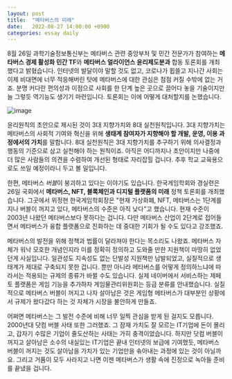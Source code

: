 ```yaml
---
layout: post
title:  "메타버스의 미래"
date:   2022-08-27 14:00:00 +0900
categories: essay daily
---
```


8월 26일 과학기술정보통신부는 메타버스 관련 중앙부처 및 민간 전문가가 참여하는 <strong>메타버스 경제 활성화 민간 TF</strong>와 <strong>메타버스 얼라이언스 윤리제도분과</strong> 합동 토론회를 개최했다고 밝혔습니다. 인터넷의 발달이야 말할 것도 없고, 코로나가 휩쓸고 지나간 사회는 이제 비대면에 너무 적응해버린 탓에 메타버스에 대한 관심은 점점 커질 수밖에 없는 거죠. 분명 커다란 편의성과 이점으로 사회를 한 단계 높은 곳으로 끌어다 놓을 기술이지만 늘 그렇듯 역기능도 생기기 마련입니다. 토론회는 이에 어떻게 대처할지를 논했습니다.

![image](/assets/images/2022-08-27-metaverse-ethic/image01.png)

윤리원칙의 초안으로 제시된 것이 3대 지향가치와 8대 실천원칙입니다. 3대 지향가치는 메타버스의 사회적 기여와 혁신을 위해 <strong>생태계 참여자가 지향해야 할 개발, 운영, 이용 과정에서의 가치</strong>를 말합니다. 8대 실천원칙은 3대 지향가치를 추구하기 위해 의사결정과 행동의 기준으로 삼고 실천해야 하는 원칙이죠. 아직은 어디까지나 초안이지만 나중에 더 많은 사람들의 의견을 수렴하여 개선된 형태로 자리잡힐 겁니다. 추후 학교 교육용으로도 쓰일 예정이라니 두고 볼 일입니다.

한편, 메타버스 <em>버블</em>이 붕괴하고 있다는 이야기도 있습니다. 한국게임학회와 경실련은 26일 국회에서 <strong>메타버스, NFT, 블록체인과 디지털 플랫폼의 미래</strong> 정책 토론회를 개최했습니다. 그곳에서 위정현 한국게임학회장은 "현재 가상화폐, NFT, 메타버스는 1단계를 지나 버블이 꺼지고 있다, 메타버스의 수준은 아직 낮다"고 했습니다. 현재 수준이 2003년 나왔던 메타버스보다 못하다는 겁니다. 다만 메타버스 산업이 2단계로 접어들면서 메타버스가 융합 플랫폼으로 진화하는 데 중대한 기회가 될 수도 있다고 강조했죠.

메타버스의 발전을 위해 정책과 법률이 달라져야 한다는 목소리도 나왔죠. 메타버스 자체가 워낙 모호한 개념인지라 이를 정확히 정의하고 도와줄 만한 지원책이 마땅히 없었던게 사실입니다. 일관성도 지속성도 없는 단발성 지원책만 남발되었고, 실질적으로 생태계가 제대로 구축되지 못한 겁니다. 뿐만 아니라 메타버스를 어떻게 정의하느냐에 따라서는 적용되는 규제의 종류가 바뀔 수도 있습니다. 실제 네이버에서 서비스하는 제페토 플랫폼은 게임 기능을 추가하자 게임물관리위원회는 등급 분류를 안내했습니다. 실질적으로 메타버스 버블이 꺼지고 나자 살아남은 것은 게임형 메타버스가 대부분인 상황에서 규제가 왔다갔다 하는 것 자체가 시장을 불안하게 만들죠.

어쩌면 메타버스는 그 발전 수준에 비해 너무 일찍 관심을 받게 된 걸지도 모릅니다. 2000년대 닷컴 버블 사태 또한 그러했죠. 그 잠재 가치도 잘 모르는 IT기업에 돈이 몰리고, 갑자기 수많은 기업이 줄도산하는 사태는 가히 충격이었습니다. 하지만 닷컴 버블이 꺼지고 살아남은 소수의 내실있는 IT기업은 끝내 인터넷의 보급에 기여했듯, 메타버스 버블이 꺼지는 것도 살아남을 가치가 있는 기업만을 솎아내는 과정에 있는 것이 아닐까요. 그리고 거품이 모두 사라지고 나면 이젠 메타버스가 생활 속에 진정으로 녹아들 준비를 끝냈을 겁니다.
